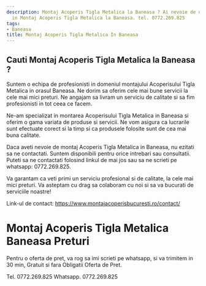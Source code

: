 ```yaml
---
description: Montaj Acoperis Tigla Metalica la Baneasa ? Ai nevoie de un profesionist
  in Montaj Acoperis Tigla Metalica la Baneasa. tel. 0772.269.825
tags:
- Baneasa
title: Montaj Acoperis Tigla Metalica In Baneasa
---
```



## Cauti Montaj Acoperis Tigla Metalica la Baneasa ?

Suntem o echipa de profesionisti in domeniul montajului Acoperisului Tigla Metalica in orasul Baneasa. Ne dorim sa oferim cele mai bune servicii la cele mai mici preturi. Ne angajam sa livram un serviciu de calitate si sa fim profesionisti in tot ceea ce facem.

Ne-am specializat in montarea Acoperisului Tigla Metalica in Baneasa si oferim o gama variata de produse si servicii. Ne vom asigura ca lucrarile sunt efectuate corect si la timp si ca produsele folosite sunt de cea mai buna calitate.

Daca aveti nevoie de montaj Acoperis Tigla Metalica in Baneasa, nu ezitati sa ne contactati. Suntem disponibili pentru orice intrebari sau consultatii. Puteti sa ne contactati folosind linkul de mai jos sau sa ne scrieti pe whatsapp: 0772.269.825.

Va garantam ca veti primi un serviciu profesional si de calitate, la cele mai mici preturi. Va asteptam cu drag sa colaboram cu noi si sa va bucurati de serviciile noastre! 

Link-ul de contact: https://www.montajacoperisbucuresti.ro/contact/

# Montaj Acoperis Tigla Metalica Baneasa Preturi
Pentru o oferta de pret, va rog sa imi scrieti pe whatsapp, si va trimitem in 30 min, Gratuit si fara Obligatii Oferta de Pret.

Tel. 0772.269.825
Whatsapp. 0772.269.825
